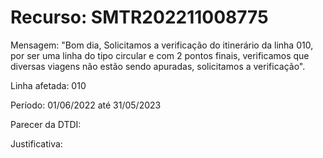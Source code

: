 # Recurso: SMTR202211008775

Mensagem:
"Bom dia, Solicitamos a verificação do itinerário da linha 010, por ser uma linha do tipo circular e com 2 pontos finais, verificamos que diversas viagens não estão sendo apuradas, solicitamos a verificação".

Linha afetada: 010

Período: 01/06/2022 até 31/05/2023

Parecer da DTDI:



Justificativa:





